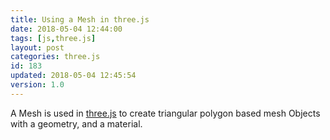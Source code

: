 ```yaml
---
title: Using a Mesh in three.js
date: 2018-05-04 12:44:00
tags: [js,three.js]
layout: post
categories: three.js
id: 183
updated: 2018-05-04 12:45:54
version: 1.0
---
```


A Mesh is used in [three.js](https://threejs.org/) to create triangular polygon based mesh Objects with a geometry, and a material.

<!-- more -->

